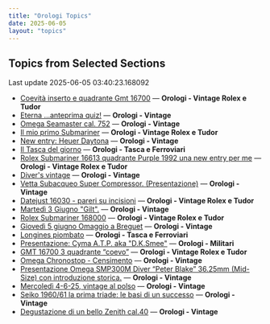 ```yaml
---
title: "Orologi Topics"
date: 2025-06-05
layout: "topics"
---
```


## Topics from Selected Sections

Last update 2025-06-05 03:40:23.168092

- [Coevità inserto e quadrante Gmt 16700](https://orologi.forumfree.it/?t=80688511) — **Orologi - Vintage Rolex e Tudor**
- [Eterna ...anteprima quiz!](https://orologi.forumfree.it/?t=80660771) — **Orologi - Vintage**
- [Omega Seamaster cal. 752](https://orologi.forumfree.it/?t=78621717) — **Orologi - Vintage**
- [Il mio primo Submariner](https://orologi.forumfree.it/?t=80696857) — **Orologi - Vintage Rolex e Tudor**
- [New entry: Heuer Daytona](https://orologi.forumfree.it/?t=80692975) — **Orologi - Vintage**
- [Il Tasca del giorno](https://orologi.forumfree.it/?t=80702163) — **Orologi - Tasca e Ferroviari**
- [Rolex Submariner 16613 quadrante Purple 1992 una new entry per me](https://orologi.forumfree.it/?t=80714797) — **Orologi - Vintage Rolex e Tudor**
- [Diver's vintage](https://orologi.forumfree.it/?t=71608461) — **Orologi - Vintage**
- [Vetta Subacqueo Super Compressor.  (Presentazione)](https://orologi.forumfree.it/?t=80626299) — **Orologi - Vintage**
- [Datejust 16030 - pareri su incisioni](https://orologi.forumfree.it/?t=80714643) — **Orologi - Vintage Rolex e Tudor**
- [Martedì 3 Giugno "Gilt".](https://orologi.forumfree.it/?t=80713005) — **Orologi - Vintage**
- [Rolex Submariner 168000](https://orologi.forumfree.it/?t=80709399) — **Orologi - Vintage Rolex e Tudor**
- [Giovedì 5 giugno Omaggio a Breguet](https://orologi.forumfree.it/?t=80715032) — **Orologi - Vintage**
- [Longines piombato](https://orologi.forumfree.it/?t=80551951) — **Orologi - Tasca e Ferroviari**
- [Presentazione: Cyma A.T.P. aka "D.K.Smee"](https://orologi.forumfree.it/?t=80712327) — **Orologi - Militari**
- [GMT 16700 3 quadrante “coevo”](https://orologi.forumfree.it/?t=80715028) — **Orologi - Vintage Rolex e Tudor**
- [Omega Chronostop - Censimento](https://orologi.forumfree.it/?t=80707535) — **Orologi - Vintage**
- [Presentazione Omega SMP300M Diver “Peter Blake” 36.25mm (Mid-Size) con introduzione storica.](https://orologi.forumfree.it/?t=80712458) — **Orologi - Vintage**
- [Mercoledì 4-6-25, vintage al polso](https://orologi.forumfree.it/?t=80714056) — **Orologi - Vintage**
- [Seiko 1960/61 la prima triade: le basi di un successo](https://orologi.forumfree.it/?t=80711444) — **Orologi - Vintage**
- [Degustazione di un bello Zenith cal.40](https://orologi.forumfree.it/?t=80712780) — **Orologi - Vintage**
